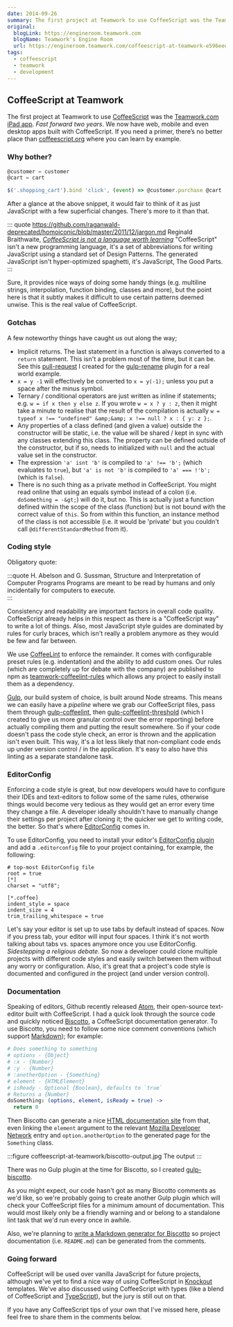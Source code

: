 ```yaml
---
date: 2014-09-26
summary: The first project at Teamwork to use CoffeeScript was the Teamwork.com iPad app. Fast forward two years. We now have web, mobile and even desktop apps built with CoffeeScript. If you need a primer, there’s no better place… 
original:
  blogLink: https://engineroom.teamwork.com
  blogName: Teamwork's Engine Room
  url: https://engineroom.teamwork.com/coffeescript-at-teamwork-e596eed63590
tags:
  - coffeescript
  - teamwork
  - development
---
```


## CoffeeScript at Teamwork

The first project at Teamwork to use [CoffeeScript](http://coffeescript.org) was the [Teamwork.com iPad app](https://www.teamwork.com/ios). _Fast forward two years_. We now have web, mobile and even desktop apps built with CoffeeScript. If you need a primer, there’s no better place than [coffeescript.org](http://coffeescript.org/) where you can learn by example.

### Why bother?

```javascript
@customer = customer
@cart = cart

$('.shopping_cart').bind 'click', (event) => @customer.purchase @cart
```

After a glance at the above snippet, it would fair to think of it as just JavaScript with a few superficial changes. There's more to it than that.

::: quote https://github.com/raganwald-deprecated/homoiconic/blob/master/2011/12/jargon.md Reginald Braithwaite, [_CoffeeScript is not a language worth learning_](https://github.com/raganwald-deprecated/homoiconic/blob/master/2011/12/jargon.md)
"CoffeeScript" isn't a new programming language, it's a set of abbreviations for writing JavaScript using a standard set of Design Patterns. The generated JavaScript isn't hyper-optimized spaghetti, it's JavaScript, The Good Parts.
:::

Sure, it provides nice ways of doing some handy things (e.g. multiline strings, interpolation, function binding, classes and more), but the point here is that it subtly makes it difficult to use certain patterns deemed unwise. This is the real value of CoffeeScript.

### Gotchas

A few noteworthy things have caught us out along the way;

- Implicit returns. The last statement in a function is always converted to a `return` statement. This isn't a problem most of the time, but it can be. See this [pull-request](https://github.com/hparra/gulp-rename/pull/24) I created for the [gulp-rename](https://github.com/hparra/gulp-rename) plugin for a real world example.
- `x = y -1` will effectively be converted to `x = y(-1);` unless you put a space after the minus symbol.
- Ternary / conditional operators are just written as inline if statements; e.g. `w = if x then y else z`. If you wrote `w = x ? y : z`, then it might take a minute to realise that the result of the compilation is actually `w = typeof x !== "undefined" &amp;&amp; x !== null ? x : { y: z };`.
- Any properties of a class defined (and given a value) outside the constructor will be static, i.e. the value will be shared / kept in sync with any classes extending this class. The property can be defined outside of the constructor, but if so, needs to initialized with `null` and the actual value set in the constructor.
- The expression `'a' isnt 'b'` is compiled to `'a' !== 'b';` (which evaluates to `true`), but `'a' is not 'b'` is compiled to `'a' === !'b';` (which is `false`).
- There is no such thing as a private method in CoffeeScript. You might read online that using an equals symbol instead of a colon (i.e. `doSomething = -&gt;`) will do it, but no. This is actually just a function defined within the scope of the class (function) but is not bound with the correct value of `this`. So from within this function, an instance method of the class is not accessible (i.e. it would be 'private' but you couldn't call `@differentStandardMethod` from it).

### Coding style

Obligatory quote:

:::quote H. Abelson and G. Sussman, Structure and Interpretation of Computer Programs
Programs are meant to be read by humans and only incidentally for computers to execute.  
:::

Consistency and readability are important factors in overall code quality. CoffeeScript already helps in this respect as there is a "CoffeeScript way" to write a lot of things. Also, most JavaScript style guides are dominated by rules for curly braces, which isn't really a problem anymore as they would be few and far between.

We use [CoffeeLint](http://coffeelint.org) to enforce the remainder. It comes with configurable preset rules (e.g. indentation) and the ability to add custom ones. Our rules (which are completely up for debate with the company) are published to npm as [teamwork-coffeelint-rules](https://www.npmjs.org/package/teamwork-coffeelint-rules) which allows any project to easily install them as a dependency.

[Gulp](http://gulpjs.com), our build system of choice, is built around Node streams. This means we can easily have a _pipeline_ where we grab our CoffeeScript files, pass them through [gulp-coffeelint](https://github.com/janraasch/gulp-coffeelint), then [gulp-coffeelint-threshold](https://github.com/adam-lynch/gulp-coffeelint-threshold) (which I created to give us more granular control over the error reporting) before actually compiling them and putting the result somewhere. So if your code doesn't pass the code style check, an error is thrown and the application isn't even built. This way, it's a lot less likely that non-compliant code ends up under version control / in the application. It's easy to also have this linting as a separate standalone task.

### EditorConfig

Enforcing a code style is great, but now developers would have to configure their IDEs and text-editors to follow some of the same rules, otherwise things would become very tedious as they would get an error every time they change a file. A developer ideally shouldn't have to manually change their settings per project after cloning it; the quicker we get to writing code, the better. So that's where [EditorConfig](http://editorconfig.org) comes in.

To use EditorConfig, you need to install your editor's [EditorConfig plugin](http://editorconfig.org/#download) and add a `.editorconfig` file to your project containing, for example, the following:

```
# top-most EditorConfig file
root = true
[*]
charset = "utf8";

[*.coffee]
indent_style = space
indent_size = 4
trim_trailing_whitespace = true
```

Let's say your editor is set up to use tabs by default instead of spaces. Now if you press tab, your editor will input four spaces. I think it's not worth talking about tabs vs. spaces anymore once you use EditorConfig. _Sidestepping a religious debate_. So now a developer could clone multiple projects with different code styles and easily switch between them without any worry or configuration. Also, it's great that a project's code style is documented and configured _in_ the project (and under version control).

### Documentation

Speaking of editors, Github recently released [Atom](https://atom.io/), their open-source text-editor built with CoffeeScript. I had a quick look through the source code and quickly noticed [Biscotto](https://github.com/gjtorikian/biscotto), a CoffeeScript documentation generator. To use Biscotto, you need to follow some nice comment conventions (which support [Markdown](https://adamlynch.com/markdown)); for example:

```coffeescript
# Does something to something
# options - {Object}
# :x - {Number}
# :y - {Number}
# :anotherOption - {Something}
# element - {HTMLElement}
# isReady - Optional {Boolean}, defaults to `true`
# Returns a {Number}
doSomething: (options, element, isReady = true) ->
  return 0
```

Then Biscotto can generate a nice [HTML documentation site](http://gjtorikian.github.io/biscotto/) from that, even linking the `element` argument to the relevant [Mozilla Developer Network](https://developer.mozilla.org) entry and `option.anotherOption` to the generated page for the `Something` class.

:::figure coffeescript-at-teamwork/biscotto-output.jpg The output
:::

There was no Gulp plugin at the time for Biscotto, so I created [gulp-biscotto](https://github.com/adam-lynch/gulp-biscotto).

As you might expect, our code hasn't got as many Biscotto comments as we'd like, so we're probably going to create another Gulp plugin which will check your CoffeeScript files for a minimum amount of documentation. This would most likely only be a friendly warning and or belong to a standalone lint task that we'd run every once in awhile.

Also, we're planning to [write a Markdown generator for Biscotto](https://github.com/gjtorikian/biscotto/issues/57) so project documentation (i.e. `README.md`) can be generated from the comments.

### Going forward

CoffeeScript will be used over vanilla JavaScript for future projects, although we've yet to find a nice way of using CoffeeScript in [Knockout](http://knockoutjs.com/) templates. We've also discussed using CoffeeScript with types (like a blend of CoffeeScript and [TypeScript](http://www.typescriptlang.org/)), but the jury is still out on that.

If you have any CoffeeScript tips of your own that I've missed here, please feel free to share them in the comments below.
